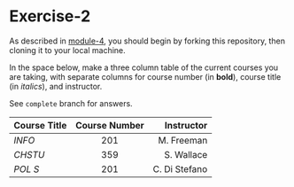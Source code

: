 # Exercise-2

As described in [module-4](https://github.com/INFO-201/m4-git-intro), you should begin by forking this repository, then cloning it to your local machine.

In the space below, make a three column table of the current courses you are taking, with separate columns for course number (in **bold**), course title (in _italics_), and instructor.

See `complete` branch for answers.

| Course Title        | Course Number           | Instructor|
| ------------- |:-------------:| -----:|
| *INFO*     | 201 | M. Freeman |
| *CHSTU*      | 359      | S. Wallace |
| *POL S* | 201      | C. Di Stefano |
